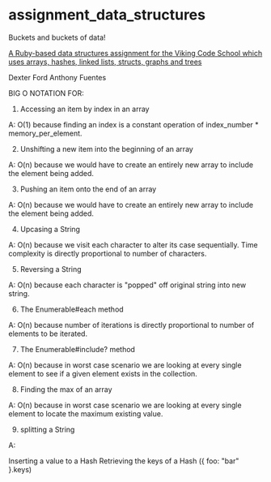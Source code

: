 # assignment_data_structures
Buckets and buckets of data!

[A Ruby-based data structures assignment for the Viking Code School which uses arrays, hashes, linked lists, structs, graphs and trees](http://www.vikingcodeschool.com)


Dexter Ford
Anthony Fuentes

BIG O NOTATION FOR:

1. Accessing an item by index in an array

A: O(1) because finding an index is a constant operation of index_number * memory_per_element.

2. Unshifting a new item into the beginning of an array

A: O(n) because we would have to create an entirely new array to include the element being added.

3. Pushing an item onto the end of an array

A: O(n) because we would have to create an entirely new array to include the element being added.

4. Upcasing a String

A: O(n) because we visit each character to alter its case sequentially. Time complexity is directly proportional to number of characters.

5. Reversing a String

A: O(n) because each character is "popped" off original string into new string.

6. The Enumerable#each method

A: O(n) because number of iterations is directly proportional to number of elements to be iterated.

7. The Enumerable#include? method

A: O(n) because in worst case scenario we are looking at every single element to see if a given element exists in the collection.

8. Finding the max of an array

A: O(n) because in worst case scenario we are looking at every single element to locate the maximum existing value.

9. splitting a String

A: 

Inserting a value to a Hash
Retrieving the keys of a Hash ({ foo: "bar" }.keys)
